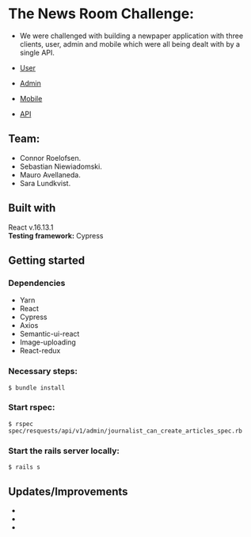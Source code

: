 # The News Room Challenge:

- We were challenged with building a newpaper application with three clients, user, admin and mobile which were all being dealt with by a single API.

- [User](https://github.com/grconnor/client_user_el_gaucho_nyheter)
- [Admin](https://github.com/grconnor/client_admin_el_gaucho_nyheter)
- [Mobile](https://github.com/grconnor/mobile_el_gaucho_nyheter)
- [API](https://github.com/grconnor/api_el_gaucho_nyheter)

## Team:

- Connor Roelofsen.
- Sebastian Niewiadomski.
- Mauro Avellaneda.
- Sara Lundkvist.

## Built with

React v.16.13.1 </br>
**Testing framework:** Cypress

## Getting started

### Dependencies

- Yarn
- React
- Cypress
- Axios
- Semantic-ui-react
- Image-uploading
- React-redux

### Necessary steps:

```
$ bundle install
```

### Start rspec:

```
$ rspec spec/resquests/api/v1/admin/journalist_can_create_articles_spec.rb
```

### Start the rails server locally:

```
$ rails s
```

## Updates/Improvements

- 
- 
- 
